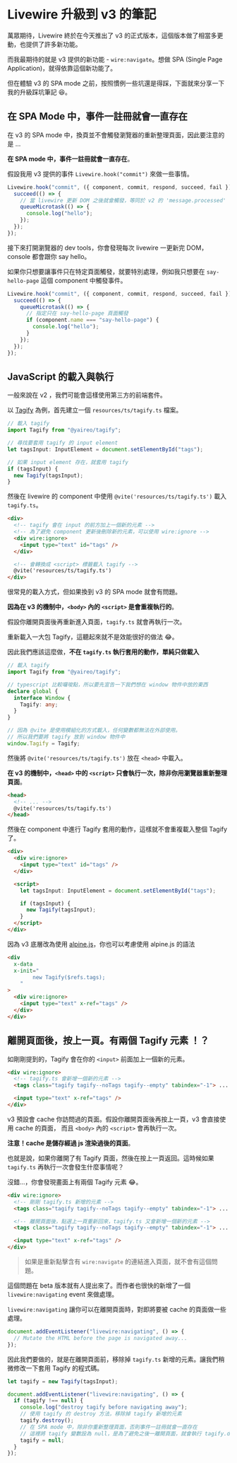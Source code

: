 # Livewire 升級到 v3 的筆記

萬眾期待，Livewire 終於在今天推出了 v3 的正式版本，這個版本做了相當多更動，也提供了許多新功能。

而我最期待的就是 v3 提供的新功能 - `wire:navigate`。想做 SPA (Single Page Application)，就得依靠這個新功能了。

但在體驗 v3 的 SPA mode 之前，按照慣例一些坑還是得踩，下面就來分享一下我的升級踩坑筆記 😆。

## 在 SPA Mode 中，事件一註冊就會一直存在

在 v3 的 SPA mode 中，換頁並不會觸發瀏覽器的重新整理頁面，因此要注意的是 ...

**在 SPA mode 中，事件一註冊就會一直存在**。

假設我用 v3 提供的事件 `Livewire.hook("commit")` 來做一些事情。

```js
Livewire.hook("commit", ({ component, commit, respond, succeed, fail }) => {
  succeed(() => {
    // 當 livewire 更新 DOM 之後就會觸發，等同於 v2 的 'message.processed' 事件
    queueMicrotask(() => {
      console.log("hello");
    });
  });
});
```

接下來打開瀏覽器的 dev tools，你會發現每次 livewire 一更新完 DOM，console 都會跟你 say hello。

如果你只想要讓事件只在特定頁面觸發，就要特別處理，例如我只想要在 `say-hello-page` 這個 component 中觸發事件。

```js
Livewire.hook("commit", ({ component, commit, respond, succeed, fail }) => {
  succeed(() => {
    queueMicrotask(() => {
      // 指定只在 say-hello-page 頁面觸發
      if (component.name === "say-hello-page") {
        console.log("hello");
      }
    });
  });
});
```

## JavaScript 的載入與執行

一般來說在 v2 ，我們可能會這樣使用第三方的前端套件。

以 [Tagify](https://github.com/yairEO/tagify) 為例，首先建立一個 `resources/ts/tagify.ts` 檔案。

```ts
// 載入 tagify
import Tagify from "@yaireo/tagify";

// 尋找要套用 tagify 的 input element
let tagsInput: InputElement = document.setElementById("tags");

// 如果 input element 存在，就套用 tagify
if (tagsInput) {
  new Tagify(tagsInput);
}
```

然後在 livewire 的 component 中使用 `@vite('resources/ts/tagify.ts')` 載入 `tagify.ts`。

```html
<div>
  <!-- tagify 會在 input 的前方加上一個新的元素 -->
  <!-- 為了避免 component 更新後刪除新的元素，可以使用 wire:ignore -->
  <div wire:ignore>
    <input type="text" id="tags" />
  </div>

  <!-- 會轉換成 <script> 標籤載入 tagify -->
  @vite('resources/ts/tagify.ts')
</div>
```

很常見的載入方式，但如果換到 v3 的 SPA mode 就會有問題。

**因為在 v3 的機制中，`<body>` 內的 `<script>` 是會重複執行的**。

假設你離開頁面後再重新進入頁面，`tagify.ts` 就會再執行一次。

重新載入一大包 Tagify，這聽起來就不是效能很好的做法 😂。

因此我們應該這麼做，**不在 `tagify.ts` 執行套用的動作，單純只做載入**

```ts
// 載入 tagify
import Tagify from "@yaireo/tagify";

// typescript 比較囉唆點，所以要先宣告一下我們想在 window 物件中放的東西
declare global {
  interface Window {
    Tagify: any;
  }
}

// 因為 @vite 是使用模組化的方式載入，任何變數都無法在外部使用。
// 所以我們要將 tagify 放到 window 物件中
window.Tagify = Tagify;
```

然後將 `@vite('resources/ts/tagify.ts')` 放在 `<head>` 中載入。

**在 v3 的機制中，`<head>` 中的 `<script>` 只會執行一次，除非你用瀏覽器重新整理頁面**。

```html
<head>
  <!-- ... -->
  @vite('resources/ts/tagify.ts')
</head>
```

然後在 component 中進行 Tagify 套用的動作，這樣就不會重複載入整個 Tagify 了。

```html
<div>
  <div wire:ignore>
    <input type="text" id="tags" />
  </div>

  <script>
    let tagsInput: InputElement = document.setElementById("tags");

    if (tagsInput) {
      new Tagify(tagsInput);
    }
  </script>
</div>
```

因為 v3 底層改為使用 [alpine.js](https://alpinejs.dev/)，你也可以考慮使用 alpine.js 的語法

```html
<div
  x-data
  x-init="
        new Tagify($refs.tags);
    "
>
  <div wire:ignore>
    <input type="text" x-ref="tags" />
  </div>
</div>
```

## 離開頁面後，按上一頁。有兩個 Tagify 元素 ！？

如剛剛提到的，Tagify 會在你的 `<input>` 前面加上一個新的元素。

```html
<div wire:ignore>
  <!-- tagify.ts 會新增一個新的元素 -->
  <tags class="tagify tagify--noTags tagify--empty" tabindex="-1"> ... </tags>

  <input type="text" x-ref="tags" />
</div>
```

v3 預設會 cache 你訪問過的頁面。假設你離開頁面後再按上一頁，v3 會直接使用 cache 的頁面，
而且 `<body>` 內的 `<script>` 會再執行一次。

**注意！cache 是儲存經過 js 渲染過後的頁面**。

也就是說，如果你離開了有 Tagify 頁面，然後在按上一頁返回。這時候如果 `tagify.ts` 再執行一次會發生什麼事情呢？

沒錯...，你會發現畫面上有兩個 Tagify 元素 😂。

```html
<div wire:ignore>
  <!-- 剛剛 tagify.ts 新增的元素 -->
  <tags class="tagify tagify--noTags tagify--empty" tabindex="-1"> ... </tags>

  <!-- 離開頁面後，點選上一頁重新回來，tagify.ts 又會新增一個新的元素 -->
  <tags class="tagify tagify--noTags tagify--empty" tabindex="-1"> ... </tags>

  <input type="text" x-ref="tags" />
</div>
```

> 如果是重新點擊含有 `wire:navigate` 的連結進入頁面，就不會有這個問題。

這個問題在 beta 版本就有人提出來了。而作者也很快的新增了一個 `livewire:navigating` event 來做處理。

`livewire:navigating` 讓你可以在離開頁面時，對即將要被 cache 的頁面做一些處理。

```js
document.addEventListener("livewire:navigating", () => {
  // Mutate the HTML before the page is navigated away...
});
```

因此我們要做的，就是在離開頁面前，移除掉 `tagify.ts` 新增的元素。讓我們稍微修改一下套用 Tagify 的程式碼。

```js
let tagify = new Tagify(tagsInput);

document.addEventListener("livewire:navigating", () => {
  if (tagify !== null) {
    console.log("destroy tagify before navigating away");
    // 使用 tagify 的 destroy 方法，移除掉 tagify 新增的元素
    tagify.destroy();
    // 在 SPA mode 中，除非你重新整理頁面，否則事件一註冊就會一直存在
    // 這裡將 tagify 變數設為 null，是為了避免之後一離開頁面，就會執行 tagify.destroy() 造成錯誤
    tagify = null;
  }
});
```
